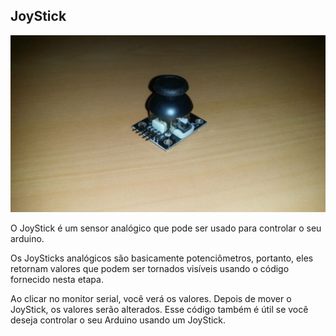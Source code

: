 ## JoyStick

![alt text](/sensores/JoyStick/img/1.jpg)

O JoyStick é um sensor analógico que pode ser usado para controlar o seu arduino.

Os JoySticks analógicos são basicamente potenciômetros, portanto, eles retornam valores que podem ser tornados visíveis usando o código fornecido nesta etapa.


Ao clicar no monitor serial, você verá os valores. Depois de mover o JoyStick, os valores serão alterados. Esse código também é útil se você deseja controlar o seu Arduino usando um JoyStick.